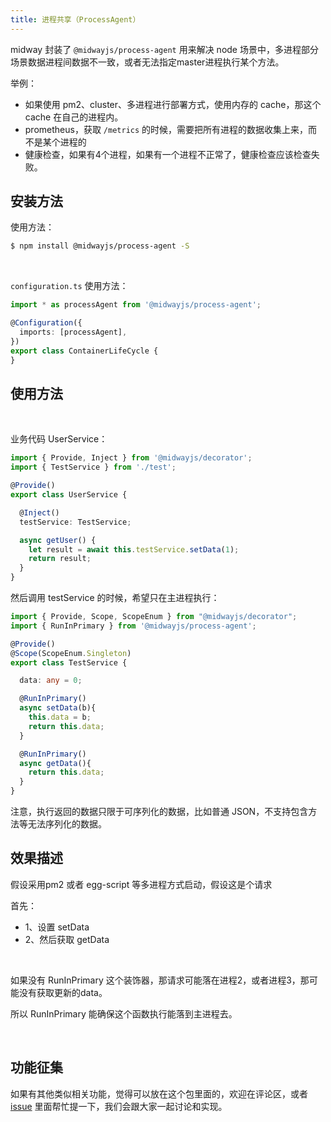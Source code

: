 ```yaml
---
title: 进程共享（ProcessAgent）
---
```


  midway 封装了 `@midwayjs/process-agent` 用来解决 node 场景中，多进程部分场景数据进程间数据不一致，或者无法指定master进程执行某个方法。
​

举例：

- 如果使用 pm2、cluster、多进程进行部署方式，使用内存的 cache，那这个 cache 在自己的进程内。
- prometheus，获取 `/metrics` 的时候，需要把所有进程的数据收集上来，而不是某个进程的
- 健康检查，如果有4个进程，如果有一个进程不正常了，健康检查应该检查失败。
## 安装方法
使用方法：
```bash
$ npm install @midwayjs/process-agent -S
```
​

`configuration.ts` 使用方法：
```typescript
import * as processAgent from '@midwayjs/process-agent';

@Configuration({
  imports: [processAgent],
})
export class ContainerLifeCycle {
}

```
## 使用方法
​

业务代码 UserService：
```typescript
import { Provide, Inject } from '@midwayjs/decorator';
import { TestService } from './test';

@Provide()
export class UserService {

  @Inject()
  testService: TestService;

  async getUser() {
    let result = await this.testService.setData(1);
    return result;
  }
}

```
然后调用 testService 的时候，希望只在主进程执行：
```typescript
import { Provide, Scope, ScopeEnum } from "@midwayjs/decorator";
import { RunInPrimary } from '@midwayjs/process-agent';

@Provide()
@Scope(ScopeEnum.Singleton)
export class TestService {

  data: any = 0;

  @RunInPrimary()
  async setData(b){
    this.data = b;
    return this.data;
  }

  @RunInPrimary()
  async getData(){
    return this.data;
  }
}

```
注意，执行返回的数据只限于可序列化的数据，比如普通 JSON，不支持包含方法等无法序列化的数据。




## 效果描述
假设采用pm2 或者 egg-script 等多进程方式启动，假设这是个请求
​

首先：

- 1、设置 setData
- 2、然后获取 getData

​

如果没有 RunInPrimary 这个装饰器，那请求可能落在进程2，或者进程3，那可能没有获取更新的data。
​

所以 RunInPrimary 能确保这个函数执行能落到主进程去。
​

​

## 功能征集
如果有其他类似相关功能，觉得可以放在这个包里面的，欢迎在评论区，或者 [issue](https://github.com/midwayjs/midway/issues) 里面帮忙提一下，我们会跟大家一起讨论和实现。
​